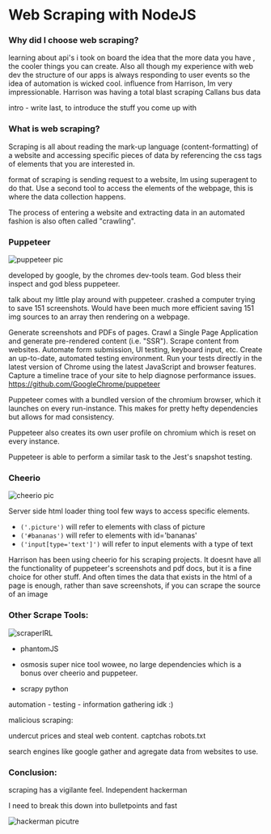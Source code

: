 # Web Scraping with NodeJS

### Why did I choose web scraping?
learning about api's i took on board the idea that the more data you have , the cooler things you can create. Also all though my experience with web dev the structure of our apps is always responding to user events so the idea of automation is wicked cool.
influence from Harrison, Im very impressionable. Harrison was having a total blast scraping Callans bus data

intro - write last, to introduce the stuff you come up with

### What is web scraping?
Scraping is all about reading the mark-up language (content-formatting) of a website and accessing specific pieces of data by referencing the css tags of elements that you are interested in.

format of scraping is sending request to a website, Im using superagent to do that. Use a second tool to access the elements of the webpage, this is where the data collection happens. 

The process of entering a website and extracting data in an automated fashion is also often called "crawling".

### Puppeteer

![puppeteer pic](https://user-images.githubusercontent.com/10379601/29446482-04f7036a-841f-11e7-9872-91d1fc2ea683.png)

developed by google, by the chromes dev-tools team. God bless their inspect and god bless puppeteer.

talk about my little play around with puppeteer. crashed a computer trying to save 151 screenshots. Would have been much more efficient saving 151 img sources to an array then rendering on a webpage.

Generate screenshots and PDFs of pages.
Crawl a Single Page Application and generate pre-rendered content (i.e. "SSR").
Scrape content from websites.
Automate form submission, UI testing, keyboard input, etc.
Create an up-to-date, automated testing environment. Run your tests directly in the latest version of Chrome using the latest JavaScript and browser features.
Capture a timeline trace of your site to help diagnose performance issues.
https://github.com/GoogleChrome/puppeteer

Puppeteer comes with a bundled version of the chromium browser, which it launches on every run-instance. This makes for pretty hefty dependencies but allows for mad consistency.

Puppeteer also creates its own user profile on chromium which is reset on every instance.

Puppeteer is able to perform a similar task to the Jest's snapshot testing.


### Cheerio

![cheerio pic](https://pbs.twimg.com/media/ChHRi65WYAEmUuZ.jpg)

Server side html loader thing tool
few ways to access specific elements. 
* ```('.picture')``` will refer to elements with class of picture
* ```('#bananas')``` will refer to elements with id='bananas' 
* ```('input[type='text']')``` will refer to input elements with a type of text

Harrison has been using cheerio for his scraping projects. It doesnt have all the functionality of puppeteer's screenshots and pdf docs, but it is a fine choice for other stuff. And often times the data that exists in the html of a page is enough, rather than save screenshots, if you can scrape the source of an image


### Other Scrape Tools:

![scraperIRL](https://blog.hartleybrody.com/wp-content/uploads/2012/12/scraper-tool.jpg)

* phantomJS

* osmosis 
super nice tool wowee, no large dependencies which is a bonus over cheerio and puppeteer.

* scrapy python

automation - testing - information gathering idk :)

malicious scraping:

undercut prices and steal web content.
captchas
robots.txt

search engines like google gather and agregate data from websites to use. 

### Conclusion: 
scraping has a vigilante feel. Independent hackerman

I need to break this down into bulletpoints and fast

![hackerman picutre](http://i0.kym-cdn.com/entries/icons/original/000/021/807/4d7.png)
